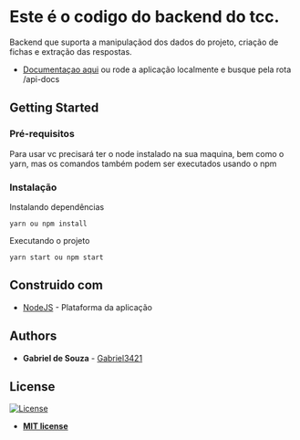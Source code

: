 # Este é o codigo do backend do tcc.

Backend que suporta a manipulaçãod dos dados do projeto, criação de fichas e extração das respostas.
* [Documentaçao aqui](https://sistemaavaliativobackend.herokuapp.com/api-docs/)
ou rode a aplicação localmente e busque pela rota /api-docs

## Getting Started

### Pré-requisitos

Para usar vc precisará ter o node instalado na sua maquina, bem como o yarn, mas os comandos também podem ser executados usando o npm

### Instalação

Instalando dependências

```
yarn ou npm install
```

Executando o projeto

```
yarn start ou npm start
```

## Construido com

* [NodeJS](https://nodejs.org/en/docs/) - Plataforma da aplicação

## Authors

* **Gabriel de Souza** - [Gabriel3421](https://github.com/Gabriel3421)

## License

[![License](http://img.shields.io/:license-mit-blue.svg?style=flat-square)](http://badges.mit-license.org)

- **[MIT license](http://opensource.org/licenses/mit-license.php)**

